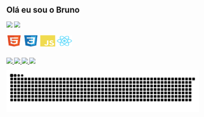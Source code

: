   ## Olá eu sou o Bruno

<div >
  <img height="180em" src="https://github-readme-stats.vercel.app/api?username=BrunoZielinski&count_private=true&show_icons=true&theme=dracula&include_all_commits=true"/>
  <img height="180em" src="https://github-readme-stats.vercel.app/api/top-langs/?username=BrunoZielinski&layout=compact&theme=dracula"/>
</div>
  
<div style="display: inline_block"><br>
  <img align="center" alt="Bruno-HTML" height="30" width="40" src="https://raw.githubusercontent.com/devicons/devicon/master/icons/html5/html5-original.svg">
  <img align="center" alt="Bruno-CSS" height="30" width="40" src="https://raw.githubusercontent.com/devicons/devicon/master/icons/css3/css3-original.svg">
  <img align="center" alt="Bruno-JS" height="30" width="40" src="https://raw.githubusercontent.com/devicons/devicon/master/icons/javascript/javascript-plain.svg">
<!--   <img align="center" alt="Bruno-PHP" height="30" width="40" src="https://raw.githubusercontent.com/devicons/devicon/master/icons/php/php-original.svg"> -->
  <img align="center" alt="Bruno-React" height="30" width="40" src="https://raw.githubusercontent.com/devicons/devicon/master/icons/react/react-original.svg">
 </div>
 
 ##
 
<div>
  <a href="https://www.instagram.com/brunozielinski/" target="_blank">
   <img src="https://img.shields.io/badge/-Instagram-%23E4405F?style=for-the-badge&logo=instagram&logoColor=white"
     target="_blank">
 </a>
 <a href="https://www.twitch.tv/brunokunbr" target="_blank">
   <img src="https://img.shields.io/badge/Twitch-9146FF?style=for-the-badge&logo=twitch&logoColor=white" target="_blank">
 </a>
 <a href="mailto:brunozie26@gmail.com">
   <img src="https://img.shields.io/badge/-Gmail-%23333?style=for-the-badge&logo=gmail&logoColor=white" target="_blank">
 </a>
 <a href="https://www.linkedin.com/in/brunozielinski/" target="_blank">
   <img src="https://img.shields.io/badge/-LinkedIn-%230077B5?style=for-the-badge&logo=linkedin&logoColor=white"
     target="_blank">
 </a>
  
  ![Snake animation](https://github.com/BrunoZielinski/BrunoZielinski/blob/output/github-contribution-grid-snake.svg)
</div>

